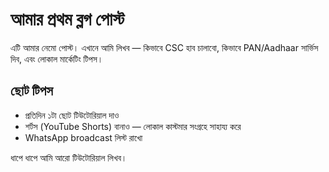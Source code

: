 # আমার প্রথম ব্লগ পোস্ট

এটি আমার নেমো পোস্ট। এখানে আমি লিখব — কিভাবে CSC হাব চালাবো, কিভাবে PAN/Aadhaar সার্ভিস দিব, এবং লোকাল মার্কেটিং টিপস।

## ছোট টিপস
- প্রতিদিন ১টা ছোট টিউটোরিয়াল দাও
- শর্টস (YouTube Shorts) বানাও — লোকাল কাস্টমার সংগ্রহে সাহায্য করে
- WhatsApp broadcast লিস্ট রাখো

ধাপে ধাপে আমি আরো টিউটোরিয়াল লিখব।
